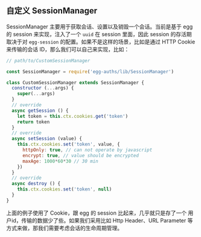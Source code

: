 ## 自定义 SessionManager
SessionManager 主要用于获取会话、设置以及销毁一个会话。当前是基于 egg 的 session 来实现，注入了一个 `uuid` 在 session 里面，因此 session 的存活期取决于对 `egg-session` 的配置。如果不是这样的场景，比如是通过 HTTP Cookie 来传输的会话 ID，那么我们可以自己来实现，比如：

```js
// path/to/CustomSessionManager

const SessionManager = require('egg-auths/lib/SessionManager')

class CustomSessionManager extends SessionManager {
  constructor (...args) {
    super(...args)
  }
  // override
  async getSession () {
    let token = this.ctx.cookies.get('token')
    return token
  }
  // override
  async setSession (value) {
    this.ctx.cookies.set('token', value, {
      httpOnly: true, // can not operate by javascript
      encrypt: true, // value should be encrypted
      maxAge: 1000*60*30 // 30 min
    })
  }
  // override
  async destroy () {
    this.ctx.cookies.set('token', null)
  }
}
```

上面的例子使用了 Cookie，跟 egg 的 session 比起来，几乎就只是存了一个 用户id，传输的数据少了些。如果我们采用比如 Http Header、URL Parameter 等方式来做，那我们需要考虑会话的生命周期管理。